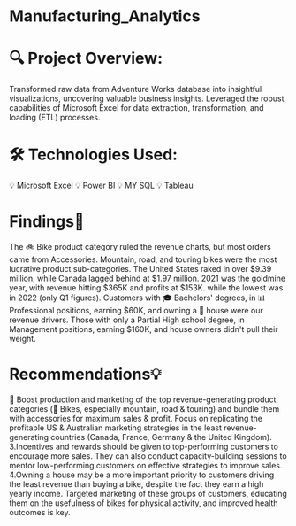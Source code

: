 # Manufacturing_Analytics
# 🔍 Project Overview:
Transformed raw data from Adventure Works database into insightful visualizations, uncovering valuable business insights. Leveraged the robust capabilities of Microsoft Excel for data extraction, transformation, and loading (ETL) processes.

# 🛠️ Technologies Used:
💡 Microsoft Excel 💡 Power BI 💡 MY SQL 💡 Tableau

# Findings🧐
The 🚲 Bike product category ruled the revenue charts, but most orders came from Accessories.
Mountain, road, and touring bikes were the most lucrative product sub-categories.
The United States raked in over $9.39 million, while Canada lagged behind at $1.97 million.
2021 was the goldmine year, with revenue hitting $365K and profits at $153K. while the lowest was in 2022 (only Q1 figures).
Customers with 🎓 Bachelors' degrees, in 📊 Professional positions, earning $60K, and owning a 🏡 house were our revenue drivers.
Those with only a Partial High school degree, in Management positions, earning $160K, and house owners didn't pull their weight.

# Recommendations💡
🚀 Boost production and marketing of the top revenue-generating product categories (🚴 Bikes, especially mountain, road & touring) and bundle them with accessories for maximum sales & profit.
Focus on replicating the profitable US & Australian marketing strategies in the least revenue-generating countries (Canada, France, Germany & the United Kingdom). 3.Incentives and rewards should be given to top-performing customers to encourage more sales. They can also conduct capacity-building sessions to mentor low-performing customers on effective strategies to improve sales. 4.Owning a house may be a more important priority to customers driving the least revenue than buying a bike, despite the fact they earn a high yearly income. Targeted marketing of these groups of customers, educating them on the usefulness of bikes for physical activity, and improved health outcomes is key.
